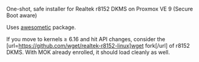 One-shot, safe installer for Realtek r8152 DKMS on Proxmox VE 9 (Secure Boot aware)

Uses [awesometic](https://github.com/awesometic/realtek-r8152-dkms/) package.

If you move to kernels ≥ 6.16 and hit API changes, consider the [url=https://github.com/wget/realtek-r8152-linux]wget fork[/url] of r8152 DKMS. With MOK already enrolled, it should load cleanly as well.
